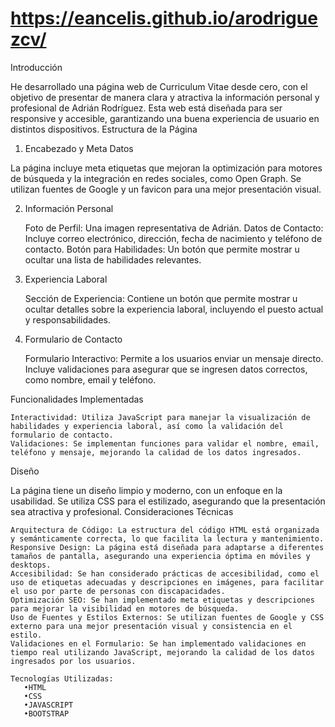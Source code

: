 # https://eancelis.github.io/arodriguezcv/

Introducción

He desarrollado una página web de Curriculum Vitae desde cero, con el objetivo de presentar de manera clara y atractiva la información personal y profesional de Adrián Rodríguez. Esta web está diseñada para ser responsive y accesible, garantizando una buena experiencia de usuario en distintos dispositivos.
Estructura de la Página
1. Encabezado y Meta Datos

La página incluye meta etiquetas que mejoran la optimización para motores de búsqueda y la integración en redes sociales, como Open Graph. Se utilizan fuentes de Google y un favicon para una mejor presentación visual.

2. Información Personal

    Foto de Perfil: Una imagen representativa de Adrián.
    Datos de Contacto: Incluye correo electrónico, dirección, fecha de nacimiento y teléfono de contacto.
    Botón para Habilidades: Un botón que permite mostrar u ocultar una lista de habilidades relevantes.

3. Experiencia Laboral

    Sección de Experiencia: Contiene un botón que permite mostrar u ocultar detalles sobre la experiencia laboral, incluyendo el puesto actual y responsabilidades.

4. Formulario de Contacto

    Formulario Interactivo: Permite a los usuarios enviar un mensaje directo. Incluye validaciones para asegurar que se ingresen datos correctos, como nombre, email y teléfono.

Funcionalidades Implementadas

    Interactividad: Utiliza JavaScript para manejar la visualización de habilidades y experiencia laboral, así como la validación del formulario de contacto.
    Validaciones: Se implementan funciones para validar el nombre, email, teléfono y mensaje, mejorando la calidad de los datos ingresados.

Diseño

La página tiene un diseño limpio y moderno, con un enfoque en la usabilidad. Se utiliza CSS para el estilizado, asegurando que la presentación sea atractiva y profesional.
Consideraciones Técnicas

    Arquitectura de Código: La estructura del código HTML está organizada y semánticamente correcta, lo que facilita la lectura y mantenimiento.
    Responsive Design: La página está diseñada para adaptarse a diferentes tamaños de pantalla, asegurando una experiencia óptima en móviles y desktops.
    Accesibilidad: Se han considerado prácticas de accesibilidad, como el uso de etiquetas adecuadas y descripciones en imágenes, para facilitar el uso por parte de personas con discapacidades.
    Optimización SEO: Se han implementado meta etiquetas y descripciones para mejorar la visibilidad en motores de búsqueda.
    Uso de Fuentes y Estilos Externos: Se utilizan fuentes de Google y CSS externo para una mejor presentación visual y consistencia en el estilo.
    Validaciones en el Formulario: Se han implementado validaciones en tiempo real utilizando JavaScript, mejorando la calidad de los datos ingresados por los usuarios.

    Tecnologías Utilizadas:
       •HTML
       •CSS
       •JAVASCRIPT
       •BOOTSTRAP
       


